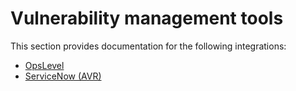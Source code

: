 # Vulnerability management tools

This section provides documentation for the following integrations:

* [OpsLevel](opslevel.md)
* [ServiceNow (AVR)](servicenow-avr.md)
